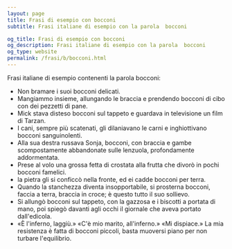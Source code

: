 ```yaml
---
layout: page
title: Frasi di esempio con bocconi 
subtitle: Frasi italiane di esempio con la parola  bocconi

og_title: Frasi di esempio con bocconi 
og_description: Frasi italiane di esempio con la parola  bocconi
og_type: website
permalink: /frasi/b/bocconi.html
---
```


Frasi italiane di esempio contenenti la parola bocconi:


- Non bramare i suoi bocconi delicati.
- Mangiammo insieme, allungando le braccia e prendendo bocconi di cibo con dei pezzetti di pane.
- Mick stava disteso bocconi sul tappeto e guardava in televisione un film di Tarzan.
- I cani, sempre più scatenati, gli dilaniavano le carni e inghiottivano bocconi sanguinolenti.
- Alla sua destra russava Sonja, bocconi, con braccia e gambe scompostamente abbandonate sulle lenzuola, profondamente addormentata.
- Prese al volo una grossa fetta di crostata alla frutta che divorò in pochi bocconi famelici.
- la pietra gli si conficcò nella fronte, ed ei cadde bocconi per terra.
- Quando la stanchezza diventa insopportabile, si prosterna bocconi, faccia a terra, braccia in croce; è questo tutto il suo sollievo.
- Si allungò bocconi sul tappeto, con la gazzosa e i biscotti a portata di mano, poi spiegò davanti agli occhi il giornale che aveva portato dall'edicola.
- «È l'inferno, laggiù.» «C'è mio marito, all'inferno.» «Mi dispiace.» La mia resistenza è fatta di bocconi piccoli, basta muoversi piano per non turbare l'equilibrio.
